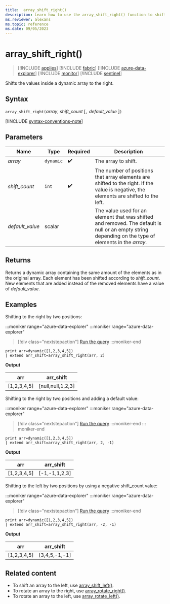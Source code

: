 ```yaml
---
title:  array_shift_right()
description: Learn how to use the array_shift_right() function to shift values inside a dynamic array to the right.
ms.reviewer: alexans
ms.topic: reference
ms.date: 09/05/2023
---
```

# array_shift_right()

> [!INCLUDE [applies](../includes/applies-to-version/applies.md)] [!INCLUDE [fabric](../includes/applies-to-version/fabric.md)] [!INCLUDE [azure-data-explorer](../includes/applies-to-version/azure-data-explorer.md)] [!INCLUDE [monitor](../includes/applies-to-version/monitor.md)] [!INCLUDE [sentinel](../includes/applies-to-version/sentinel.md)]

Shifts the values inside a dynamic array to the right.

## Syntax

`array_shift_right(`*array*, *shift_count* [`,` *default_value* ]`)`

[!INCLUDE [syntax-conventions-note](../includes/syntax-conventions-note.md)]

## Parameters

| Name | Type | Required | Description |
|--|--|--|--|
|*array* | `dynamic` | :heavy_check_mark: | The array to shift.|
|*shift_count* | `int` |  :heavy_check_mark: | The number of positions that array elements are shifted to the right. If the value is negative, the elements are shifted to the left. |
|*default_value* | scalar | | The value used for an element that was shifted and removed. The default is null or an empty string depending on the type of elements in the *array*.|

## Returns

Returns a dynamic array containing the same amount of the elements as in the original array. Each element has been shifted according to *shift_count*. New elements that are added instead of the removed elements have a value of *default_value*.

## Examples

Shifting to the right by two positions:

:::moniker range="azure-data-explorer"
:::moniker range="azure-data-explorer"
> [!div class="nextstepaction"]
> <a href="https://dataexplorer.azure.com/clusters/help/databases/Samples?query=H4sIAAAAAAAAAysoyswrUUgsKrJNqcxLzM1M1og21DHSMdYx0TGN1eTlqlFIrShJzUsBKYkvzshMK7EFshIrIez4osz0jBINoIiOgpEmAKRlW6FMAAAA" target="_blank">Run the query</a>
:::moniker-end
```kusto
print arr=dynamic([1,2,3,4,5])
| extend arr_shift=array_shift_right(arr, 2)
```

**Output**

|arr|arr_shift|
|---|---|
|[1,2,3,4,5]|[null,null,1,2,3]|

Shifting to the right by two positions and adding a default value:

:::moniker range="azure-data-explorer"
:::moniker range="azure-data-explorer"
> [!div class="nextstepaction"]
> <a href="https://dataexplorer.azure.com/clusters/help/databases/Samples?query=H4sIAAAAAAAAAysoyswrUUgsKrJNqcxLzM1M1og21DHSMdYx0TGN1eTlqlFIrShJzUsBKYkvzshMK7EFshIrIez4osz0jBINoIiOgpGOgq6hJgBHJWeJUAAAAA==" target="_blank">Run the query</a>
:::moniker-end
::: moniker-end

```kusto
print arr=dynamic([1,2,3,4,5])
| extend arr_shift=array_shift_right(arr, 2, -1)
```

**Output**

|arr|arr_shift|
|---|---|
|[1,2,3,4,5]|[-1,-1,1,2,3]|

Shifting to the left by two positions by using a negative shift_count value:

:::moniker range="azure-data-explorer"
:::moniker range="azure-data-explorer"
> [!div class="nextstepaction"]
> <a href="https://dataexplorer.azure.com/clusters/help/databases/Samples?query=H4sIAAAAAAAAAysoyswrUUgsKrJNqcxLzM1M1og21DHSMdYx0TGN1eTlqlFIrShJzUsBKYkvzshMK7EFshIrIez4osz0jBINoIiOgq4REBtqAgCqvHZwUQAAAA==" target="_blank">Run the query</a>
:::moniker-end
```kusto
print arr=dynamic([1,2,3,4,5])
| extend arr_shift=array_shift_right(arr, -2, -1)
```

**Output**

|arr|arr_shift|
|---|---|
|[1,2,3,4,5]|[3,4,5,-1,-1]|

## Related content

* To shift an array to the left, use [array_shift_left()](array-shift-left-function.md).
* To rotate an array to the right, use [array_rotate_right()](array-rotate-right-function.md).
* To rotate an array to the left, use [array_rotate_left()](array-rotate-left-function.md).
